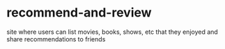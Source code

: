 # recommend-and-review
site where users can list movies, books, shows, etc that they enjoyed and share recommendations to friends
